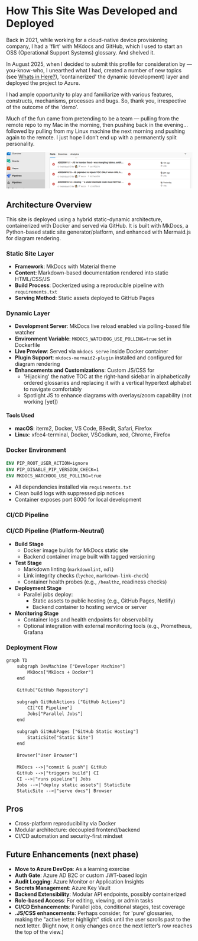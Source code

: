 # How This Site Was Developed and Deployed

Back in 2021, while working for a cloud-native device provisioning company, I had a 'flirt' with MKdocs and GitHub, which I used to start an OSS (Operational Support Systems) glossary. And shelved it.

In August 2025, when I decided to submit this profile for consideration by — you-know-who, I unearthed what I had, created a number of new topics (see [Whats in Here?](whatsinhere.md)), 'containerized' the dynamic (development) layer and deployed the project to Azure.

I had ample opportunity to play and familiarize with various features, constructs, mechanisms, processes and bugs. So, thank you, irrespective of the outcome of the 'demo'.

Much of the fun came from pretending to be a team — pulling from the remote repo to my Mac in the morning, then pushing back in the evening... followed by pulling from my Linux machine the next morning and pushing again to the remote. I just hope I don’t end up with a permanently split personality.

![](img/screenshot-azure-devops.png)

## Architecture Overview

This site is deployed using a hybrid static-dynamic architecture, containerized with Docker and served via GitHub. It is built with MkDocs, a Python-based static site generator/platform, and enhanced with Mermaid.js for diagram rendering.

### Static Site Layer

- **Framework**: MkDocs with Material theme
- **Content**: Markdown-based documentation rendered into static HTML/CSS/JS
- **Build Process**: Dockerized using a reproducible pipeline with `requirements.txt`
- **Serving Method**: Static assets deployed to GitHub Pages

### Dynamic Layer

- **Development Server**: MkDocs live reload enabled via polling-based file watcher
- **Environment Variable**: `MKDOCS_WATCHDOG_USE_POLLING=true` set in Dockerfile
- **Live Preview**: Served via `mkdocs serve` inside Docker container
- **Plugin Support**: `mkdocs-mermaid2-plugin` installed and configured for diagram rendering
- **Enhancements and Customizations**: Custom JS/CSS for
  - 'Hijacking' the native TOC at the right-hand sidebar in alphabetically ordered glossaries and replacing it with a vertical hypertext alphabet to navigate comfortably
  - Spotlight JS to enhance diagrams with overlays/zoom capability (not working \[yet])

#### Tools Used

- **macOS**: iterm2, Docker, VS Code, BBedit, Safari, Firefox
- **Linux**: xfce4-terminal, Docker, VSCodium, xed, Chrome, Firefox

### Docker Environment

```Dockerfile
ENV PIP_ROOT_USER_ACTION=ignore
ENV PIP_DISABLE_PIP_VERSION_CHECK=1
ENV MKDOCS_WATCHDOG_USE_POLLING=true
```

- All dependencies installed via `requirements.txt`
- Clean build logs with suppressed pip notices
- Container exposes port 8000 for local development

### CI/CD Pipeline

### CI/CD Pipeline (Platform-Neutral)

* **Build Stage**
  * Docker image builds for MkDocs static site
  * Backend container image built with tagged versioning
* **Test Stage**
  * Markdown linting (`markdownlint`, `mdl`)
  * Link integrity checks (`lychee`, `markdown-link-check`)
  * Container health probes (e.g., `/healthz`, readiness checks)
* **Deployment Stage**
  * Parallel jobs deploy:
    * Static assets to public hosting (e.g., GitHub Pages, Netlify)
    * Backend container to hosting service or server
* **Monitoring Stage**
  * Container logs and health endpoints for observability
  * Optional integration with external monitoring tools (e.g., Prometheus, Grafana

### Deployment Flow

```mermaid
graph TD
    subgraph DevMachine ["Developer Machine"]
        MkDocs["MkDocs + Docker"]
    end
    
    GitHub["GitHub Repository"]
    
    subgraph GitHubActions ["GitHub Actions"]
        CI["CI Pipeline"]
        Jobs["Parallel Jobs"]
    end
    
    subgraph GitHubPages ["GitHub Static Hosting"]
        StaticSite["Static Site"]
    end
    
    Browser["User Browser"]
    
    MkDocs -->|"commit & push"| GitHub
    GitHub -->|"triggers build"| CI
    CI -->|"runs pipeline"| Jobs
    Jobs -->|"deploy static assets"| StaticSite
    StaticSite -->|"serve docs"| Browser
```

## Pros

- Cross-platform reproducibility via Docker
- Modular architecture: decoupled frontend/backend
- CI/CD automation and security-first mindset

## Future Enhancements (next phase)

- **Move to Azure DevOps**: As a learning exercise
- **Auth Gate**: Azure AD B2C or custom JWT-based login
- **Audit Logging**: Azure Monitor or Application Insights
- **Secrets Management**: Azure Key Vault
- **Backend Extensibility**: Modular API endpoints, possibly containerized
- **Role-based Access**: For editing, viewing, or admin tasks
- **CI/CD Enhancements**: Parallel jobs, conditional stages, test coverage
- **.JS/CSS enhancements**: Perhaps consider, for 'pure' glossaries, making the "active letter highlight" stick until the user scrolls past to the next letter. (Right now, it only changes once the next letter’s row reaches the top of the view.)

